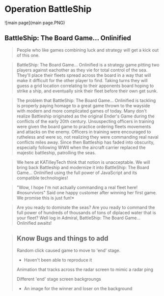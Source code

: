 # Operation BattleShip

![main page](main page.PNG)

 ## BattleShip: The Board Game... Onlinified

> People who like games combining luck and strategy will get a kick out of this one.

> BattleShip: The Board Game... Onlinified is a strategy game pitting two players against eachother as they vie
>             for total control of the sea. They'll place their fleets spread across the board in a way that
>             will make it difficult for the other player to find. Taking turns they will guess a grid location
>             correlating to their apponents board hoping to strike a ship, and eventually sink their fleet before
>             their own get sunk.

> The problem that BattleShip: The Board Game... Onlinified is tackling is properly paying homage to a great game
>             thrown to the wayside with modern and more complicated games of today. Many don't realize Battleship
>             originated as the original Ender's Game during the conflicts of the early 20th century.
>             Unsuspecting officers in training were given the board game to practice ordering fleets movements and
>             attacks on the enemy. Officers in training were encouraged to rutheless and were so, not realizing they
>             were commanding real naval conflicts miles away. Since then Battleship has faded into obscurity, especially
>             following WWII when the aircraft carrier replaced the majestic battleship, patrolling the seas.

> We here at KATilleyTech think that notion is unacceptable. We will bring back Battleship and modernize it into
>             BattleShip: The Board Game... Onlinified using the full power of JavaScript and its compatible
>             technologies!

> "Wow, I hope I'm not actually commanding a real fleet here! #nosurvivors" Said one happy customer after winning
>             her first game. We promise this is just fun!*

> Are you ready to dominate the seas? Are you ready to command the full power of hundreds of thousands of tons of diplaced
>             water that is your fleet? Well log in Admiral, BattleShip: The Board Game... Onlinified awaits!

> ## Know Bugs and things to add
> Random click caused game to move to 'end' stage.
> - Haven't been able to reproduce it
>
> Animation that tracks across the radar screen to mimic a radar ping
>
> Different 'end' stage screen backgroungs
> - An image for the winner and loser on the background
